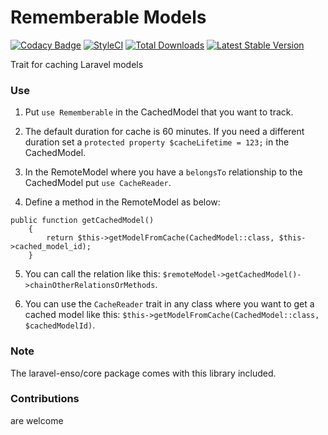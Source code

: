 # Rememberable Models
[![Codacy Badge](https://api.codacy.com/project/badge/Grade/36ec1babaf3e413793c41c54088baa86)](https://www.codacy.com/app/laravel-enso/rememberable-models?utm_source=github.com&utm_medium=referral&utm_content=laravel-enso/rememberable-models&utm_campaign=badger)
[![StyleCI](https://styleci.io/repos/90758167/shield?branch=master)](https://styleci.io/repos/90758167)
[![Total Downloads](https://poser.pugx.org/laravel-enso/rememberable-models/downloads)](https://packagist.org/packages/laravel-enso/rememberable-models)
[![Latest Stable Version](https://poser.pugx.org/laravel-enso/rememberable-models/version)](https://packagist.org/packages/laravel-enso/rememberable-models)

Trait for caching Laravel models

### Use

1. Put `use Rememberable` in the CachedModel that you want to track.

2. The default duration for cache is 60 minutes. If you need a different duration set a `protected property $cacheLifetime = 123;` in the CachedModel.

3. In the RemoteModel where you have a `belongsTo` relationship to the CachedModel put `use CacheReader`.

4. Define a method in the RemoteModel as below:

```
public function getCachedModel()
    {
        return $this->getModelFromCache(CachedModel::class, $this->cached_model_id);
    }
```

5. You can call the relation like this: `$remoteModel->getCachedModel()->chainOtherRelationsOrMethods`.

6. You can use the `CacheReader` trait in any class where you want to get a cached model like this: `$this->getModelFromCache(CachedModel::class, $cachedModelId)`.

### Note

The laravel-enso/core package comes with this library included.

### Contributions

are welcome